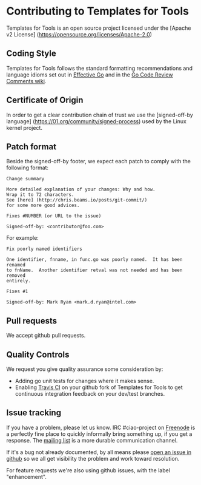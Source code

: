 # Contributing to Templates for Tools

Templates for Tools is an open source project licensed under the [Apache v2 License] (https://opensource.org/licenses/Apache-2.0)

## Coding Style

Templates for Tools follows the standard formatting recommendations and language idioms set out
in [Effective Go](https://golang.org/doc/effective_go.html) and in the
[Go Code Review Comments wiki](https://github.com/golang/go/wiki/CodeReviewComments).

## Certificate of Origin

In order to get a clear contribution chain of trust we use the [signed-off-by language] (https://01.org/community/signed-process)
used by the Linux kernel project.

## Patch format

Beside the signed-off-by footer, we expect each patch to comply with the following format:

```
Change summary

More detailed explanation of your changes: Why and how.
Wrap it to 72 characters.
See [here] (http://chris.beams.io/posts/git-commit/)
for some more good advices.

Fixes #NUMBER (or URL to the issue)

Signed-off-by: <contributor@foo.com>
```

For example:

```
Fix poorly named identifiers
  
One identifier, fnname, in func.go was poorly named.  It has been renamed
to fnName.  Another identifier retval was not needed and has been removed
entirely.

Fixes #1
    
Signed-off-by: Mark Ryan <mark.d.ryan@intel.com>
```

## Pull requests

We accept github pull requests.

## Quality Controls

We request you give quality assurance some consideration by:

* Adding go unit tests for changes where it makes sense.
* Enabling [Travis CI](https://travis-ci.org/01org/tfortools) on your github fork of Templates for Tools to get continuous integration feedback on your dev/test branches.

## Issue tracking

If you have a problem, please let us know.  IRC #ciao-project on [Freenode](https://freenode.net/kb/answer/chat)
is a perfectly fine place
to quickly informally bring something up, if you get a response.  The
[mailing list](https://lists.clearlinux.org/mailman/listinfo/ciao-devel)
is a more durable communication channel.

If it's a bug not already documented, by all means please [open an
issue in github](https://github.com/01org/intel/tfortools/issues/new) so we all get visibility
the problem and work toward resolution.

For feature requests we're also using github issues, with the label
"enhancement".
